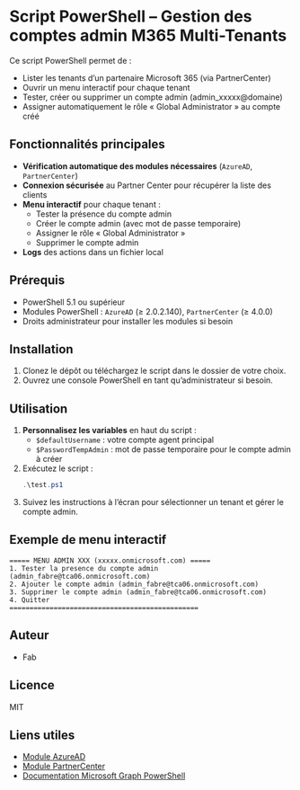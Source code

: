 # Script PowerShell – Gestion des comptes admin M365 Multi-Tenants

Ce script PowerShell permet de :
- Lister les tenants d’un partenaire Microsoft 365 (via PartnerCenter)
- Ouvrir un menu interactif pour chaque tenant
- Tester, créer ou supprimer un compte admin (admin_xxxxx@domaine)
- Assigner automatiquement le rôle « Global Administrator » au compte créé

## Fonctionnalités principales

- **Vérification automatique des modules nécessaires** (`AzureAD`, `PartnerCenter`)
- **Connexion sécurisée** au Partner Center pour récupérer la liste des clients
- **Menu interactif** pour chaque tenant :
  - Tester la présence du compte admin
  - Créer le compte admin (avec mot de passe temporaire)
  - Assigner le rôle « Global Administrator »
  - Supprimer le compte admin
- **Logs** des actions dans un fichier local

## Prérequis

- PowerShell 5.1 ou supérieur
- Modules PowerShell : `AzureAD` (≥ 2.0.2.140), `PartnerCenter` (≥ 4.0.0)
- Droits administrateur pour installer les modules si besoin

## Installation

1. Clonez le dépôt ou téléchargez le script dans le dossier de votre choix.
2. Ouvrez une console PowerShell en tant qu’administrateur si besoin.

## Utilisation

1. **Personnalisez les variables** en haut du script :
   - `$defaultUsername` : votre compte agent principal
   - `$PasswordTempAdmin` : mot de passe temporaire pour le compte admin à créer
2. Exécutez le script :
   ```powershell
   .\test.ps1
   ```
3. Suivez les instructions à l’écran pour sélectionner un tenant et gérer le compte admin.

## Exemple de menu interactif

```
===== MENU ADMIN XXX (xxxxx.onmicrosoft.com) =====
1. Tester la presence du compte admin (admin_fabre@tca06.onmicrosoft.com)
2. Ajouter le compte admin (admin_fabre@tca06.onmicrosoft.com)
3. Supprimer le compte admin (admin_fabre@tca06.onmicrosoft.com)
4. Quitter
===============================================
```

## Auteur

- Fab

## Licence

MIT

## Liens utiles

- [Module AzureAD](https://www.powershellgallery.com/packages/AzureAD)
- [Module PartnerCenter](https://www.powershellgallery.com/packages/PartnerCenter)
- [Documentation Microsoft Graph PowerShell](https://learn.microsoft.com/powershell/microsoftgraph/overview) 
